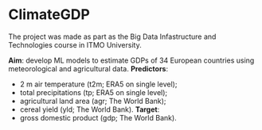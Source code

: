 # ClimateGDP

The project was made as part as the Big Data Infastructure and Technologies course in ITMO University.

**Aim**: develop ML models to estimate GDPs of 34 European countries using meteorological and agricultural data.
**Predictors**:
- 2 m air temperature (t2m; ERA5 on single level);
- total precipitations (tp; ERA5 on single level);
- agricultural land area (agr; The World Bank);
- cereal yield (yld; The World Bank).
**Target**:
- gross domestic product (gdp; The World Bank).



